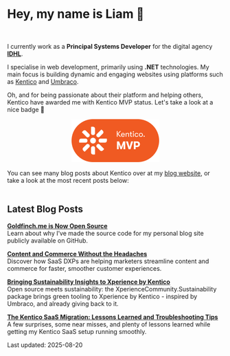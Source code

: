 # Hey, my name is Liam 👋

<br/>

I currently work as a **Principal Systems Developer** for the digital agency **[IDHL](https://www.idhlagency.com)**.

I specialise in web development, primarily using **.NET** technologies. My main focus is building dynamic and engaging websites using platforms such as [Kentico](https://www.kentico.com) and [Umbraco](https://umbraco.com/).

Oh, and for being passionate about their platform and helping others, Kentico have awarded me with Kentico MVP status. Let's take a look at a nice badge 👀

<div align="center">

[<img src="images/kentico-mvp.png" alt="Kentico MVP" width="204" height="100">](https://www.kentico.com/partners/mvp-program)

</div>

You can see many blog posts about Kentico over at my [blog website](https://www.goldfinch.me/), or take a look at the most recent posts below:<br/><br/>

## Latest Blog Posts

**[Goldfinch.me is Now Open Source](https://www.goldfinch.me/blog/goldfinch-me-is-now-open-source)**  
Learn about why I’ve made the source code for my personal blog site publicly available on GitHub.


**[Content and Commerce Without the Headaches](https://www.goldfinch.me/blog/content-and-commerce-without-the-headaches)**  
Discover how SaaS DXPs are helping marketers streamline content and commerce for faster, smoother customer experiences.


**[Bringing Sustainability Insights to Xperience by Kentico](https://www.goldfinch.me/blog/bringing-sustainability-insights-to-xperience-by-kentico)**  
Open source meets sustainability: the XperienceCommunity.Sustainability package brings green tooling to Xperience by Kentico - inspired by Umbraco, and already giving back to it.


**[The Kentico SaaS Migration: Lessons Learned and Troubleshooting Tips](https://www.goldfinch.me/blog/the-kentico-saas-migration-lessons-learned-and-troubleshooting-tips)**  
A few surprises, some near misses, and plenty of lessons learned while getting my Kentico SaaS setup running smoothly.


Last updated: 2025-08-20
